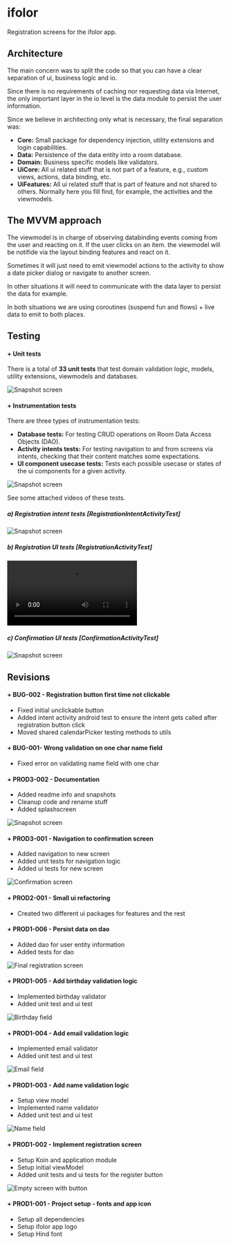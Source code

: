 # ifolor
Registration screens for the ifolor app.

## Architecture

The main concern was to split the code so that you can have a clear separation of ui, business logic and io. 

Since there is no requirements of caching nor requesting data via Internet, the only important layer in the io level is the data module to persist the user information.

Since we believe in architecting only what is necessary, the final separation was:

- **Core:** Small package for dependency injection, utility extensions and login capabilities.
- **Data:** Persistence of the data entity into a room database.
- **Domain:** Business specific models like validators.
- **UiCore:** All ui related stuff that is not part of a feature, e.g., custom views, actions, data binding, etc.
- **UiFeatures:** All ui related stuff that is part of feature and not shared to others. Normally here you fill find, for example, the activities and the viewmodels.

## The MVVM approach
The viewmodel is in charge of observing databinding events coming from the user and reacting on it. If the user clicks on an item. the viewmodel will be notifide via the layout binding features and react on it. 

Sometimes it will just need to emit viewmodel actions to the activity to show a date picker dialog or navigate to another screen. 

In other situations it will need to communicate with the data layer to persist the data for example.

In both situations we are using coroutines (suspend fun and flows) + live data to emit to both places.


## Testing
#### + Unit tests
There is a total of **33 unit tests** that test domain validation logic, models, utility extensions, viewmodels and databases.

![Snapshot screen](snapshots/unit-tests.png)

#### + Instrumentation tests
There are three types of instrumentation tests: 

- **Database tests:** For testing CRUD operations on Room Data Access Objects (DAO).
- **Activity intents tests:** For testing navigation to and from screens via intents, checking that their content matches some expectations.
- **UI component usecase tests:** Tests each possible usecase or states of the ui components for a given activity. 

![Snapshot screen](snapshots/uitests.png)

See some attached videos of these tests.

##### a) Registration intent tests [RegistrationIntentActivityTest]

![Snapshot screen](snapshots/registration-intent-tests.gif)

##### b) Registration UI tests [RegistrationActivityTest]

![Snapshot screen](snapshots/registration-tests.mov)

##### c) Confirmation UI tests [ConfirmationActivityTest]
![Snapshot screen](snapshots/confirmation-tests.gif) 


## Revisions

#### + BUG-002 - Registration button first time not clickable

- Fixed initial unclickable button
- Added intent activity android test to ensure the intent gets called after registration button click
- Moved shared calendarPicker testing methods to utils

#### + BUG-001- Wrong validation on one char name field

- Fixed error on validating name field with one char

#### + PROD3-002 - Documentation
- Added readme info and snapshots
- Cleanup code and rename stuff
- Added splashscreen

![Snapshot screen](snapshots/PROD3-002.png)


#### + PROD3-001 - Navigation to confirmation screen
- Added navigation to new screen
- Added unit tests for navigation logic
- Added ui tests for new screen

![Confirmation screen](snapshots/PROD3-001.png)


#### + PROD2-001 - Small ui refactoring
- Created two different ui packages for features and the rest


#### + PROD1-006 - Persist data on dao
- Added dao for user entity information
- Added tests for dao

![Final registration screen](snapshots/PROD1-006.png)


#### + PROD1-005 - Add birthday validation logic
- Implemented birthday validator
- Added unit test and ui test

![Birthday field](snapshots/PROD1-005.png)


#### + PROD1-004 - Add email validation logic
- Implemented email validator
- Added unit test and ui test

![Email field](snapshots/PROD1-004.png)


#### + PROD1-003 - Add name validation logic
- Setup view model
- Implemented name validator
- Added unit test and ui test

![Name field](snapshots/PROD1-003.png)


#### + PROD1-002 - Implement registration screen
- Setup Koin and application module
- Setup initial viewModel
- Added unit tests and ui tests for the register button

![Empty screen with button](snapshots/PROD1-002.png)


#### + PROD1-001 - Project setup - fonts and app icon
- Setup all dependencies
- Setup ifolor app logo
- Setup Hind font
